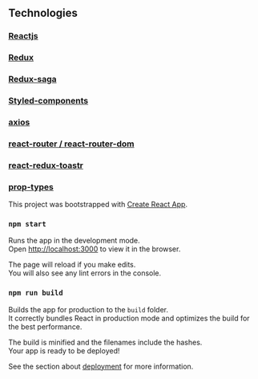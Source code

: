 ## Technologies

### [Reactjs](https://github.com/facebook/react)
### [Redux](https://github.com/reduxjs/redux)
### [Redux-saga](https://github.com/redux-saga/redux-saga)
### [Styled-components](https://github.com/styled-components/styled-components)
### [axios](https://github.com/axios/axios)
### [react-router / react-router-dom](https://github.com/ReactTraining/react-router/tree/master/packages/react-router-dom)
### [react-redux-toastr](https://github.com/diegoddox/react-redux-toastr)
### [prop-types](https://github.com/facebook/prop-types)

This project was bootstrapped with [Create React App](https://github.com/facebook/create-react-app).

### `npm start`

Runs the app in the development mode.<br>
Open [http://localhost:3000](http://localhost:3000) to view it in the browser.

The page will reload if you make edits.<br>
You will also see any lint errors in the console.

### `npm run build`

Builds the app for production to the `build` folder.<br>
It correctly bundles React in production mode and optimizes the build for the best performance.

The build is minified and the filenames include the hashes.<br>
Your app is ready to be deployed!

See the section about [deployment](https://facebook.github.io/create-react-app/docs/deployment) for more information.